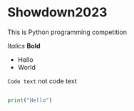 # Showdown2023

This is Python programming competition

*Italics*
**Bold**

 - Hello
 - World

`Code text` not code text

```python

print("Hello")
```
